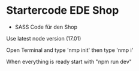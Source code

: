 # Startercode EDE Shop
* SASS Code für den Shop

Use latest node version (17.01)

Open Terminal and type 'nmp init'
then type 'nmp i'

When everything is ready start with "npm run dev"

